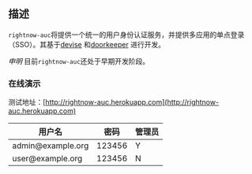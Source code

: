 ## 描述

`rightnow-auc`将提供一个统一的用户身份认证服务，并提供多应用的单点登录（SSO）。其基于[devise](https://github.com/plataformatec/devise) 和[doorkeeper](https://github.com/applicake/doorkeeper) 进行开发。

*申明* 目前`rightnow-auc`还处于早期开发阶段。

### 在线演示

测试地址：[http://rightnow-auc.herokuapp.com](http://rightnow-auc.herokuapp.com)

<table>
  <thead>
    <th>用户名</th>
    <th>密码</th>
    <th>管理员</th>
  </thead>
  <tbody>
    <tr>
      <td>admin@example.org</td>
      <td>123456</td>
      <td>Y</td>
    </tr>
    <tr>
      <td>user@example.org</td>
      <td>123456</td>
      <td>N</td>
    </tr>
  </tbody>
</table>
